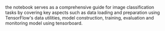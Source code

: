 the notebook serves as a comprehensive guide for image classification tasks by covering key aspects such as data loading and preparation using TensorFlow's data utilities, model construction, training, evaluation and monitoring model using tensorboard.
